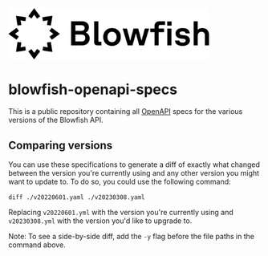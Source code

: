 <img src="blowfish.png" alt="Blowfish" width="400"/>

# blowfish-openapi-specs

This is a public repository containing all [OpenAPI](https://www.openapis.org/) specs for the various versions of the Blowfish API.

## Comparing versions

You can use these specifications to generate a diff of exactly what changed between the version you're currently using and any other version you might want to update to. To do so, you could use the following command:

```
diff ./v20220601.yaml ./v20230308.yaml
```

Replacing `v20220601.yml` with the version you're currently using and `v20230308.yml` with the version you'd like to upgrade to.

Note: To see a side-by-side diff, add the `-y` flag before the file paths in the command above.
